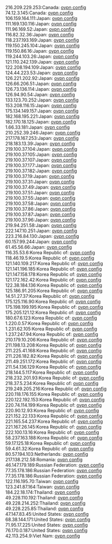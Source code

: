 216.209.229.253:Canada: [ovpn config](vpn/216_209_229_253.ovpn)  
74.12.3.145:Canada: [ovpn config](vpn/74_12_3_145.ovpn)  
106.159.164.111:Japan: [ovpn config](vpn/106_159_164_111.ovpn)  
111.169.130.116:Japan: [ovpn config](vpn/111_169_130_116.ovpn)  
111.96.169.52:Japan: [ovpn config](vpn/111_96_169_52.ovpn)  
116.82.32.36:Japan: [ovpn config](vpn/116_82_32_36.ovpn)  
118.237.193.169:Japan: [ovpn config](vpn/118_237_193_169.ovpn)  
119.150.245.104:Japan: [ovpn config](vpn/119_150_245_104.ovpn)  
119.150.86.16:Japan: [ovpn config](vpn/119_150_86_16.ovpn)  
119.244.103.26:Japan: [ovpn config](vpn/119_244_103_26.ovpn)  
121.110.242.139:Japan: [ovpn config](vpn/121_110_242_139.ovpn)  
122.208.194.109:Japan: [ovpn config](vpn/122_208_194_109.ovpn)  
124.44.223.53:Japan: [ovpn config](vpn/124_44_223_53.ovpn)  
126.221.202.92:Japan: [ovpn config](vpn/126_221_202_92.ovpn)  
126.66.206.51:Japan: [ovpn config](vpn/126_66_206_51.ovpn)  
126.73.136.114:Japan: [ovpn config](vpn/126_73_136_114.ovpn)  
126.94.90.54:Japan: [ovpn config](vpn/126_94_90_54.ovpn)  
133.123.70.252:Japan: [ovpn config](vpn/133_123_70_252.ovpn)  
153.208.116.15:Japan: [ovpn config](vpn/153_208_116_15.ovpn)  
175.134.149.157:Japan: [ovpn config](vpn/175_134_149_157.ovpn)  
182.168.195.221:Japan: [ovpn config](vpn/182_168_195_221.ovpn)  
182.170.18.125:Japan: [ovpn config](vpn/182_170_18_125.ovpn)  
1.66.33.181:Japan: [ovpn config](vpn/1_66_33_181.ovpn)  
210.252.39.246:Japan: [ovpn config](vpn/210_252_39_246.ovpn)  
217.178.167.253:Japan: [ovpn config](vpn/217_178_167_253.ovpn)  
218.183.13.39:Japan: [ovpn config](vpn/218_183_13_39.ovpn)  
219.100.37.104:Japan: [ovpn config](vpn/219_100_37_104.ovpn)  
219.100.37.105:Japan: [ovpn config](vpn/219_100_37_105.ovpn)  
219.100.37.107:Japan: [ovpn config](vpn/219_100_37_107.ovpn)  
219.100.37.177:Japan: [ovpn config](vpn/219_100_37_177.ovpn)  
219.100.37.182:Japan: [ovpn config](vpn/219_100_37_182.ovpn)  
219.100.37.19:Japan: [ovpn config](vpn/219_100_37_19.ovpn)  
219.100.37.31:Japan: [ovpn config](vpn/219_100_37_31.ovpn)  
219.100.37.49:Japan: [ovpn config](vpn/219_100_37_49.ovpn)  
219.100.37.51:Japan: [ovpn config](vpn/219_100_37_51.ovpn)  
219.100.37.55:Japan: [ovpn config](vpn/219_100_37_55.ovpn)  
219.100.37.58:Japan: [ovpn config](vpn/219_100_37_58.ovpn)  
219.100.37.86:Japan: [ovpn config](vpn/219_100_37_86.ovpn)  
219.100.37.87:Japan: [ovpn config](vpn/219_100_37_87.ovpn)  
219.100.37.96:Japan: [ovpn config](vpn/219_100_37_96.ovpn)  
219.94.251.58:Japan: [ovpn config](vpn/219_94_251_58.ovpn)  
222.147.10.251:Japan: [ovpn config](vpn/222_147_10_251.ovpn)  
223.216.84.130:Japan: [ovpn config](vpn/223_216_84_130.ovpn)  
60.157.99.244:Japan: [ovpn config](vpn/60_157_99_244.ovpn)  
61.45.56.66:Japan: [ovpn config](vpn/61_45_56_66.ovpn)  
116.35.53.6:Korea Republic of: [ovpn config](vpn/116_35_53_6.ovpn)  
118.46.19.5:Korea Republic of: [ovpn config](vpn/118_46_19_5.ovpn)  
121.140.109.217:Korea Republic of: [ovpn config](vpn/121_140_109_217.ovpn)  
121.141.196.185:Korea Republic of: [ovpn config](vpn/121_141_196_185.ovpn)  
121.147.158.178:Korea Republic of: [ovpn config](vpn/121_147_158_178.ovpn)  
121.172.162.42:Korea Republic of: [ovpn config](vpn/121_172_162_42.ovpn)  
122.38.184.136:Korea Republic of: [ovpn config](vpn/122_38_184_136.ovpn)  
125.186.91.205:Korea Republic of: [ovpn config](vpn/125_186_91_205.ovpn)  
14.51.27.37:Korea Republic of: [ovpn config](vpn/14_51_27_37.ovpn)  
175.125.116.90:Korea Republic of: [ovpn config](vpn/175_125_116_90.ovpn)  
175.198.199.195:Korea Republic of: [ovpn config](vpn/175_198_199_195.ovpn)  
175.205.121.12:Korea Republic of: [ovpn config](vpn/175_205_121_12.ovpn)  
180.67.6.123:Korea Republic of: [ovpn config](vpn/180_67_6_123.ovpn)  
1.220.0.57:Korea Republic of: [ovpn config](vpn/1_220_0_57.ovpn)  
1.231.62.105:Korea Republic of: [ovpn config](vpn/1_231_62_105.ovpn)  
1.237.247.94:Korea Republic of: [ovpn config](vpn/1_237_247_94.ovpn)  
210.179.10.206:Korea Republic of: [ovpn config](vpn/210_179_10_206.ovpn)  
211.198.13.208:Korea Republic of: [ovpn config](vpn/211_198_13_208.ovpn)  
211.225.41.168:Korea Republic of: [ovpn config](vpn/211_225_41_168.ovpn)  
211.226.182.82:Korea Republic of: [ovpn config](vpn/211_226_182_82.ovpn)  
211.49.251.172:Korea Republic of: [ovpn config](vpn/211_49_251_172.ovpn)  
211.54.136.129:Korea Republic of: [ovpn config](vpn/211_54_136_129.ovpn)  
218.144.5.117:Korea Republic of: [ovpn config](vpn/218_144_5_117.ovpn)  
218.232.201.93:Korea Republic of: [ovpn config](vpn/218_232_201_93.ovpn)  
218.37.5.234:Korea Republic of: [ovpn config](vpn/218_37_5_234.ovpn)  
219.249.205.216:Korea Republic of: [ovpn config](vpn/219_249_205_216.ovpn)  
220.118.176.155:Korea Republic of: [ovpn config](vpn/220_118_176_155.ovpn)  
220.122.192.153:Korea Republic of: [ovpn config](vpn/220_122_192_153.ovpn)  
220.74.114.199:Korea Republic of: [ovpn config](vpn/220_74_114_199.ovpn)  
220.90.12.93:Korea Republic of: [ovpn config](vpn/220_90_12_93.ovpn)  
221.152.22.133:Korea Republic of: [ovpn config](vpn/221_152_22_133.ovpn)  
221.165.54.237:Korea Republic of: [ovpn config](vpn/221_165_54_237.ovpn)  
221.167.26.145:Korea Republic of: [ovpn config](vpn/221_167_26_145.ovpn)  
222.100.13.16:Korea Republic of: [ovpn config](vpn/222_100_13_16.ovpn)  
58.237.163.188:Korea Republic of: [ovpn config](vpn/58_237_163_188.ovpn)  
59.17.125.18:Korea Republic of: [ovpn config](vpn/59_17_125_18.ovpn)  
59.4.61.32:Korea Republic of: [ovpn config](vpn/59_4_61_32.ovpn)  
80.57.194.103:Netherlands: [ovpn config](vpn/80_57_194_103.ovpn)  
217.138.212.58:Romania: [ovpn config](vpn/217_138_212_58.ovpn)  
46.147.179.189:Russian Federation: [ovpn config](vpn/46_147_179_189.ovpn)  
77.35.178.186:Russian Federation: [ovpn config](vpn/77_35_178_186.ovpn)  
77.35.178.186:Russian Federation: [ovpn config](vpn/77_35_178_186.ovpn)  
122.116.195.70:Taiwan: [ovpn config](vpn/122_116_195_70.ovpn)  
123.241.87.164:Taiwan: [ovpn config](vpn/123_241_87_164.ovpn)  
184.22.18.174:Thailand: [ovpn config](vpn/184_22_18_174.ovpn)  
49.228.110.192:Thailand: [ovpn config](vpn/49_228_110_192.ovpn)  
49.228.214.252:Thailand: [ovpn config](vpn/49_228_214_252.ovpn)  
49.228.225.85:Thailand: [ovpn config](vpn/49_228_225_85.ovpn)  
47.147.83.45:United States: [ovpn config](vpn/47_147_83_45.ovpn)  
68.38.144.171:United States: [ovpn config](vpn/68_38_144_171.ovpn)  
71.95.17.225:United States: [ovpn config](vpn/71_95_17_225.ovpn)  
76.170.0.187:United States: [ovpn config](vpn/76_170_0_187.ovpn)  
42.113.254.9:Viet Nam: [ovpn config](vpn/42_113_254_9.ovpn)  
